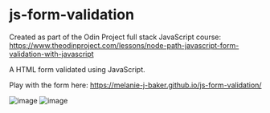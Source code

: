 # js-form-validation

Created as part of the Odin Project full stack JavaScript course: https://www.theodinproject.com/lessons/node-path-javascript-form-validation-with-javascript

A HTML form validated using JavaScript.

Play with the form here:
https://melanie-j-baker.github.io/js-form-validation/

![image](https://github.com/Melanie-J-Baker/js-form-validation/assets/104843873/3a26195d-f49a-4b2f-8ab2-dd92fb80a103)
![image](https://github.com/Melanie-J-Baker/js-form-validation/assets/104843873/b8a7c261-f544-4711-8981-3629bd485121)

